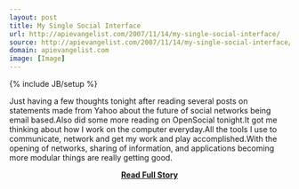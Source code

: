 ```yaml
---
layout: post
title: My Single Social Interface
url: http://apievangelist.com/2007/11/14/my-single-social-interface/
source: http://apievangelist.com/2007/11/14/my-single-social-interface/
domain: apievangelist.com
image: [Image]
---
```

{% include JB/setup %}<p>Just having a few thoughts tonight after reading several posts on statements made from Yahoo about the future of social networks being email based.Also did some more reading on OpenSocial tonight.It got me thinking about how I work on the computer everyday.All the tools I use to communicate, network and get my work and play accomplished.With the opening of networks, sharing of information, and applications becoming more modular things are really getting good.</p>
<center><p><a href="http://apievangelist.com/2007/11/14/my-single-social-interface/" style='padding:25px; font-sze:18px; font-weight: bold;'>Read Full Story</a></p></center>
